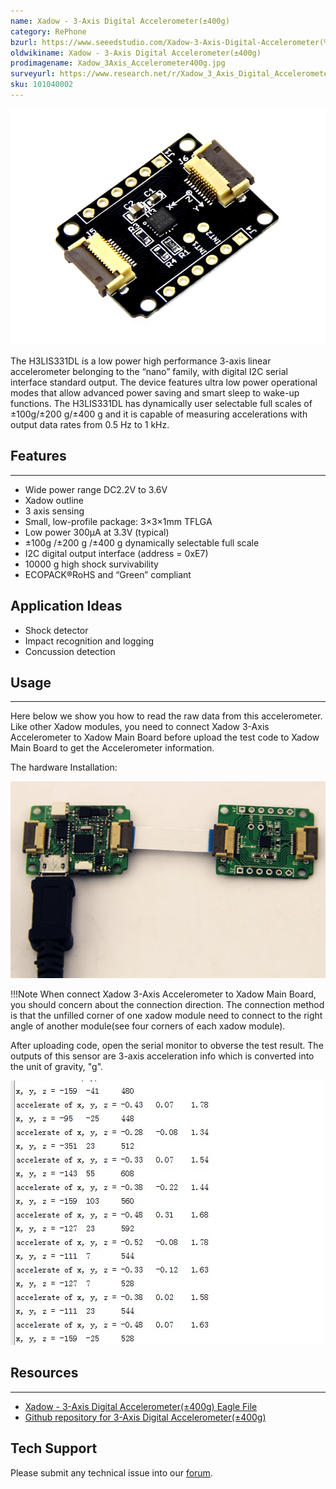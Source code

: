 ```yaml
---
name: Xadow - 3-Axis Digital Accelerometer(±400g)
category: RePhone
bzurl: https://www.seeedstudio.com/Xadow-3-Axis-Digital-Accelerometer(%C2%B1400g)-p-1896.html
oldwikiname: Xadow - 3-Axis Digital Accelerometer(±400g)
prodimagename: Xadow_3Axis_Accelerometer400g.jpg
surveyurl: https://www.research.net/r/Xadow_3_Axis_Digital_Accelerometer_plusandmiuse_400g
sku: 101040002
---
```

![](https://github.com/SeeedDocument/Xadow_3_Aixs_Digital_Accelerometer_plusandminus_400g/raw/master/img/Xadow_3Axis_Accelerometer400g.jpg)

The H3LIS331DL is a low power high performance 3-axis linear accelerometer belonging to the “nano” family, with digital I2C serial interface standard output. The device features ultra low power operational modes that allow advanced power saving and smart sleep to wake-up functions. The H3LIS331DL has dynamically user selectable full scales of ±100g/±200 g/±400 g and it is capable of measuring accelerations with output data rates from 0.5 Hz to 1 kHz.

## Features
---
- Wide power range DC2.2V to 3.6V
- Xadow outline
- 3 axis sensing
- Small, low-profile package: 3×3×1mm TFLGA
- Low power 300µA at 3.3V (typical)
- ±100g /±200 g /±400 g dynamically selectable full scale
- I2C digital output interface (address = 0xE7)
- 10000 g high shock survivability
- ECOPACK®RoHS and “Green” compliant

## Application Ideas

-  Shock detector
- Impact recognition and logging
- Concussion detection

## Usage
---
Here below we show you how to read the raw data from this accelerometer.
Like other Xadow modules, you need to connect Xadow 3-Axis Accelerometer to Xadow Main Board before upload the test code to Xadow Main Board to get the Accelerometer information.

The hardware Installation:

![](https://github.com/SeeedDocument/Xadow_3_Aixs_Digital_Accelerometer_plusandminus_400g/raw/master/img/Xadow-3-Axis_Digital_Accelerometer_Connection.jpg)

!!!Note
    When connect Xadow 3-Axis Accelerometer to Xadow Main Board, you should concern about the connection direction. The connection method is that the unfilled corner of one xadow module need to connect to the right angle of another module(see four corners of each xadow module).

After uploading code, open the serial monitor to obverse the test result. The outputs of this sensor are 3-axis acceleration info which is converted into the unit of gravity, "g".

![](https://github.com/SeeedDocument/Xadow_3_Aixs_Digital_Accelerometer_plusandminus_400g/raw/master/img/Raw_data_of_H3LIS331DL.jpg)

## Resources
---
- [Xadow - 3-Axis Digital Accelerometer(±400g) Eagle File](https://github.com/SeeedDocument/Xadow_3_Aixs_Digital_Accelerometer_plusandminus_400g/raw/master/res/Xadow-3-Axis_Digital_Accelerometer(%C2%B1400g)v1.0_sch_pcb.zip)
- [Github repository for 3-Axis Digital Accelerometer(±400g)](https://github.com/Seeed-Studio/Grove_3Axis_Digital_Accelerometer_H3LIS331DL)

## Tech Support
Please submit any technical issue into our [forum](http://forum.seeedstudio.com/). 